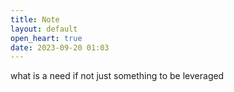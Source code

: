 ```yaml
---
title: Note
layout: default
open_heart: true
date: 2023-09-20 01:03
---
```


what is a need if not just something to be leveraged
